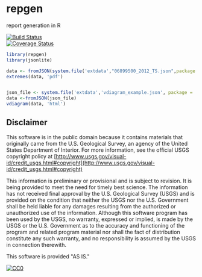 # repgen
report generation in R  

[![Build Status](https://travis-ci.org/USGS-R/repgen.svg?branch=master)](https://travis-ci.org/USGS-R/repgen)  
[![Coverage Status](https://coveralls.io/repos/USGS-R/repgen/badge.svg)](https://coveralls.io/r/USGS-R/repgen)

```R
library(repgen)
library(jsonlite)

data <- fromJSON(system.file('extdata',"06899500_2012_TS.json",package = 'repgen'))
extremes(data, 'pdf')


json_file <- system.file('extdata','vdiagram_example.json', package = 'repgen')
data <-fromJSON(json_file)
vdiagram(data, 'html')
```

Disclaimer
----------
This software is in the public domain because it contains materials that originally came from the U.S. Geological Survey, an agency of the United States Department of Interior. For more information, see the official USGS copyright policy at [http://www.usgs.gov/visual-id/credit_usgs.html#copyright](http://www.usgs.gov/visual-id/credit_usgs.html#copyright)

This information is preliminary or provisional and is subject to revision. It is being provided to meet the need for timely best science. The information has not received final approval by the U.S. Geological Survey (USGS) and is provided on the condition that neither the USGS nor the U.S. Government shall be held liable for any damages resulting from the authorized or unauthorized use of the information. Although this software program has been used by the USGS, no warranty, expressed or implied, is made by the USGS or the U.S. Government as to the accuracy and functioning of the program and related program material nor shall the fact of distribution constitute any such warranty, and no responsibility is assumed by the USGS in connection therewith.

This software is provided "AS IS."


 [
    ![CC0](http://i.creativecommons.org/p/zero/1.0/88x31.png)
  ](http://creativecommons.org/publicdomain/zero/1.0/)
